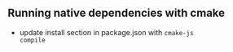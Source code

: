 ## Running native dependencies with cmake 
* update install section in package.json with <code>cmake-js compile</code>